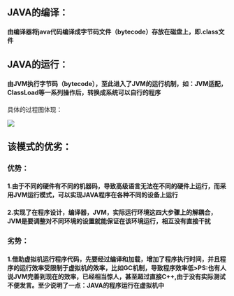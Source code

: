 ## JAVA的编译：
#### 由编译器将java代码编译成字节码文件（bytecode）存放在磁盘上，即.class文件

## JAVA的运行：
#### 由JVM执行字节码（bytecode），至此进入了JVM的运行机制，如：JVM适配，ClassLoad等一系列操作后，转换成系统可以自行的程序

具体的过程图体现：

![](http://images2015.cnblogs.com/blog/951171/201608/951171-20160825235421022-941196256.png)

## 该模式的优劣：
### 优势：
#### 1.由于不同的硬件有不同的机器码，导致高级语言无法在不同的硬件上运行，而采用JVM运行模式，可以实现JAVA程序在各种不同的设备上运行
#### 2.实现了在程序设计，编译器，JVM，实际运行环境这四大步骤上的解耦合，JVM是要调整对不同环境的设置就能保证在该环境运行，相互没有直接干扰

### 劣势：
#### 1.借助虚拟机运行程序代码，先要经过编译和加载，增加了程序执行时间，并且程序的运行效率受限制于虚拟机的效率，比如GC机制，导致程序效率低>PS:也有人说JVM完善到现在的效率，已经相当惊人，甚至超过直接C++,由于没有实际测试不便发言。至少说明了一点：JAVA的程序运行在虚拟机中
